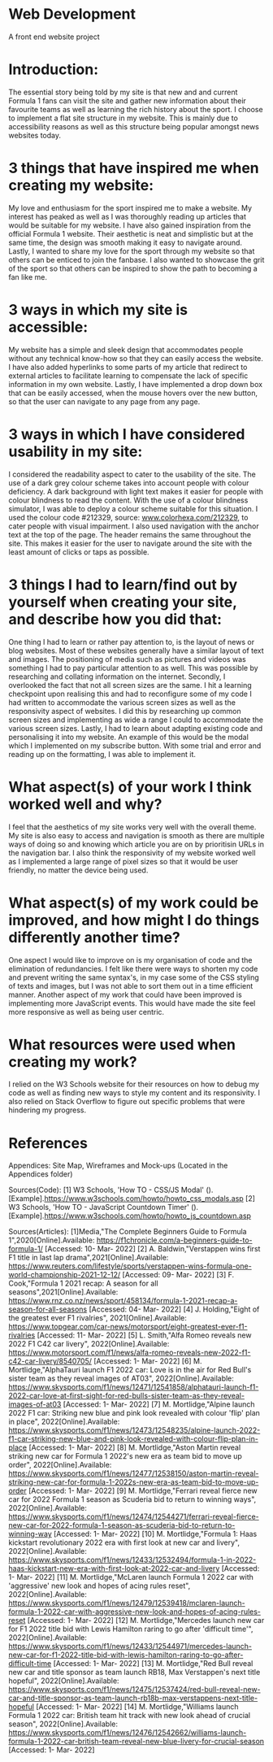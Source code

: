 # Web Development 
A front end website project

# Introduction:
The essential story being told by my site is that new and and current Formula 1 fans can visit the site and gather new information
about their favourite teams as well as learning the rich history about the sport.
I choose to implement a flat site structure in my website. This is mainly due to accessibility reasons as well as this structure
being popular amongst news websites today.

# 3 things that have inspired me when creating my website:
My love and enthusiasm for the sport inspired me to make a website.  My interest has peaked as well as I was thoroughly reading up articles
that would be suitable for my website.
I have also gained inspiration from the official Formula 1 website. Their aesthetic is neat and simplistic but at the same
time, the design was smooth making it easy to navigate around.
Lastly, I wanted to share my love for the sport through my website so that others can be enticed to join the fanbase. I also wanted to
showcase the grit of the sport so that others can be inspired to show the path to becoming a fan like me.

# 3 ways in which my site is accessible:
My website has a simple and sleek design that accommodates people without any technical know-how so that they can easily access the website.
I have also added hyperlinks to some parts of my article that redirect to external articles to facilitate learning to compensate
the lack of specific information in my own website.
Lastly, I have implemented a drop down box  that can be easily accessed, when the mouse hovers over the new button, so that the user can
navigate to any page from any page.

# 3 ways in which I have considered usability in my site:

I considered the readability aspect to cater to the usability of the site. The use of a dark grey colour scheme takes into account people
with colour deficiency. A dark background with light text makes it easier for people with colour blindness to read the content. With the use of
a colour blindness simulator, I was able to deploy a colour scheme suitable for this situation. I used the colour code #212329,
source: www.colorhexa.com/212329, to cater people with visual impairment.
I also used navigation with the anchor text at the top of the page. The header remains the same throughout the site.
This makes it easier for the user to navigate around the site with the least amount of clicks or taps as possible.

# 3 things I had to learn/find out by yourself when creating your site, and describe how you did that:
One thing I had to learn or rather pay attention to, is the layout of news or blog websites. Most of these websites generally
have a similar layout of text and images. The positioning of media such as pictures and videos was something I had to pay
particular attention to as well. This was possible by researching and collating information on the internet.
Secondly, I overlooked the fact that not all screen sizes are the same. I hit a learning checkpoint upon realising this and had to reconfigure
some of my code I had written to accommodate the various screen sizes as well as the responsivity aspect of websites. I did this by researching up
common screen sizes and implementing as wide a range I could to accommodate the various screen sizes.
Lastly, I had to learn about adapting existing code and personalising it into my website. An example of this would be the modal which I
implemented on my subscribe button. With some trial and error and reading up on the formatting, I was able to implement it.

# What aspect(s) of your work I think worked well and why?
I feel that the aesthetics of my site works very well with the overall theme. My site is also easy to access and navigation is
smooth as there are multiple ways of doing so and knowing which article you are on by prioritisin URLs in the navigation bar.
I also think the responsivity of my website worked well as I implemented a large range of pixel sizes so that it would be user friendly, no matter
the device being used.

# What aspect(s) of my work could be improved, and how might I do things differently another time?
One aspect I would like to improve on is my organisation of code and the elimination of redundancies. I felt like
there were ways to shorten my code and prevent writing the same syntax's, in my case some of the CSS styling of texts and images,
but I was not able to sort them out in a time efficient manner.
Another aspect of my work that could have been improved is implementing more JavaScript events. This would have made the site feel more responsive
as well as being user centric.

# What resources were used when creating my work?
I relied on the W3 Schools website for their resources on how to debug my code as well as finding new ways to style my content and its
responsivity. I also relied on Stack Overflow to figure out specific problems that were hindering my progress.

# References
Appendices: Site Map, Wireframes and Mock-ups (Located in the Appendices folder)

Sources(Code):
[1] W3 Schools, 'How TO - CSS/JS Modal' ().[Example].https://www.w3schools.com/howto/howto_css_modals.asp
[2] W3 Schools, 'How TO - JavaScript Countdown Timer' ().[Example].https://www.w3schools.com/howto/howto_js_countdown.asp

Sources(Articles):
[1]Media,"The Complete Beginners Guide to Formula 1",2020[Online].Available: https://f1chronicle.com/a-beginners-guide-to-formula-1/  [Accessed: 10- Mar- 2022]
[2] A. Baldwin,"Verstappen wins first F1 title in last lap drama",2021[Online].Available: https://www.reuters.com/lifestyle/sports/verstappen-wins-formula-one-world-championship-2021-12-12/  [Accessed: 09- Mar- 2022]
[3] F. Cook,"Formula 1 2021 recap: A season for all seasons",2021[Online].Available: https://www.rnz.co.nz/news/sport/458134/formula-1-2021-recap-a-season-for-all-seasons  [Accessed: 04- Mar- 2022]
[4] J. Holding,"Eight of the greatest ever F1 rivalries", 2021[Online].Available: https://www.topgear.com/car-news/motorsport/eight-greatest-ever-f1-rivalries  [Accessed: 11- Mar- 2022]
[5] L. Smith,"Alfa Romeo reveals new 2022 F1 C42 car livery", 2022[Online].Available: https://www.motorsport.com/f1/news/alfa-romeo-reveals-new-2022-f1-c42-car-livery/8540705/  [Accessed: 1- Mar- 2022]
[6] M. Mortlidge,"AlphaTauri launch F1 2022 car: Love is in the air for Red Bull's sister team as they reveal images of AT03", 2022[Online].Available: https://www.skysports.com/f1/news/12471/12541858/alphatauri-launch-f1-2022-car-love-at-first-sight-for-red-bulls-sister-team-as-they-reveal-images-of-at03  [Accessed: 1- Mar- 2022]
[7] M. Mortlidge,"Alpine launch 2022 F1 car: Striking new blue and pink look revealed with colour 'flip' plan in place", 2022[Online].Available: https://www.skysports.com/f1/news/12473/12548235/alpine-launch-2022-f1-car-striking-new-blue-and-pink-look-revealed-with-colour-flip-plan-in-place  [Accessed: 1- Mar- 2022]
[8] M. Mortlidge,"Aston Martin reveal striking new car for Formula 1 2022's new era as team bid to move up order", 2022[Online].Available: https://www.skysports.com/f1/news/12477/12538150/aston-martin-reveal-striking-new-car-for-formula-1-2022s-new-era-as-team-bid-to-move-up-order  [Accessed: 1- Mar- 2022]
[9] M. Mortlidge,"Ferrari reveal fierce new car for 2022 Formula 1 season as Scuderia bid to return to winning ways", 2022[Online].Available: https://www.skysports.com/f1/news/12474/12544271/ferrari-reveal-fierce-new-car-for-2022-formula-1-season-as-scuderia-bid-to-return-to-winning-way  [Accessed: 1- Mar- 2022]
[10] M. Mortlidge,"Formula 1: Haas kickstart revolutionary 2022 era with first look at new car and livery", 2022[Online].Available: https://www.skysports.com/f1/news/12433/12532494/formula-1-in-2022-haas-kickstart-new-era-with-first-look-at-2022-car-and-livery  [Accessed: 1- Mar- 2022]
[11] M. Mortlidge,"McLaren launch Formula 1 2022 car with 'aggressive' new look and hopes of acing rules reset", 2022[Online].Available: https://www.skysports.com/f1/news/12479/12539418/mclaren-launch-formula-1-2022-car-with-aggressive-new-look-and-hopes-of-acing-rules-reset  [Accessed: 1- Mar- 2022]
[12] M. Mortlidge,"Mercedes launch new car for F1 2022 title bid with Lewis Hamilton raring to go after 'difficult time'", 2022[Online].Available: https://www.skysports.com/f1/news/12433/12544971/mercedes-launch-new-car-for-f1-2022-title-bid-with-lewis-hamilton-raring-to-go-after-difficult-time [Accessed: 1- Mar- 2022]
[13] M. Mortlidge,"Red Bull reveal new car and title sponsor as team launch RB18, Max Verstappen's next title hopeful", 2022[Online].Available: https://www.skysports.com/f1/news/12475/12537424/red-bull-reveal-new-car-and-title-sponsor-as-team-launch-rb18b-max-verstappens-next-title-hopeful [Accessed: 1- Mar- 2022]
[14] M. Mortlidge,"Williams launch Formula 1 2022 car: British team hit track with new look ahead of crucial season", 2022[Online].Available: https://www.skysports.com/f1/news/12476/12542662/williams-launch-formula-1-2022-car-british-team-reveal-new-blue-livery-for-crucial-season [Accessed: 1- Mar- 2022]

